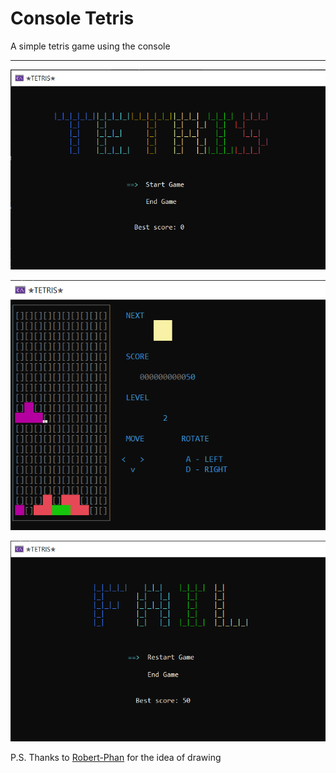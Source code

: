 # Console Tetris
A simple tetris game using the console
***

![Intro](./preview/Intro.png)

![Gameplay](./preview/InGame.png)

![Restart menu](./preview/EndGame.png)

P.S. Thanks to [Robert-Phan](https://github.com/Robert-Phan/ConsoleTetris) for the idea of drawing 